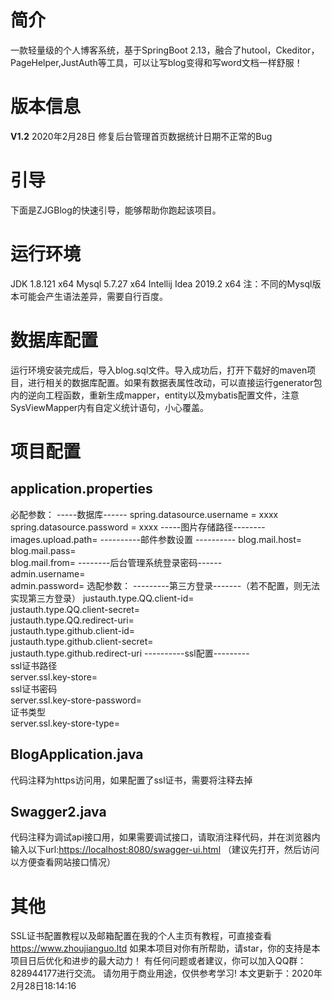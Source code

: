 # 简介
一款轻量级的个人博客系统，基于SpringBoot 2.13，融合了hutool，Ckeditor，PageHelper,JustAuth等工具，可以让写blog变得和写word文档一样舒服！
# 版本信息
**V1.2**  2020年2月28日 修复后台管理首页数据统计日期不正常的Bug
# 引导

下面是ZJGBlog的快速引导，能够帮助你跑起该项目。

# 运行环境
JDK 1.8.121 x64 
Mysql 5.7.27 x64
Intellij Idea 2019.2 x64
注：不同的Mysql版本可能会产生语法差异，需要自行百度。

# 数据库配置

运行环境安装完成后，导入blog.sql文件。导入成功后，打开下载好的maven项目，进行相关的数据库配置。如果有数据表属性改动，可以直接运行generator包内的逆向工程函数，重新生成mapper，entity以及mybatis配置文件，注意SysViewMapper内有自定义统计语句，小心覆盖。
# 项目配置
## application.properties
必配参数：
-----数据库------
spring.datasource.username = xxxx  
spring.datasource.password = xxxx
-----图片存储路径--------
images.upload.path=
----------邮件参数设置  ----------
blog.mail.host=  
blog.mail.pass=  
blog.mail.from=
--------后台管理系统登录密码------  
admin.username=  
admin.password=
选配参数：
---------第三方登录-------（若不配置，则无法实现第三方登录）
justauth.type.QQ.client-id=  
justauth.type.QQ.client-secret=  
justauth.type.QQ.redirect-uri=  
justauth.type.github.client-id=  
justauth.type.github.client-secret=  
justauth.type.github.redirect-uri
----------ssl配置---------  
ssl证书路径  
server.ssl.key-store=  
ssl证书密码  
server.ssl.key-store-password=  
证书类型  
server.ssl.key-store-type=
## BlogApplication.java
代码注释为https访问用，如果配置了ssl证书，需要将注释去掉
## Swagger2.java
代码注释为调试api接口用，如果需要调试接口，请取消注释代码，并在浏览器内输入以下url:[https://localhost:8080/swagger-ui.html](https://localhost/swagger-ui.html)
（建议先打开，然后访问以方便查看网站接口情况）
# 其他
SSL证书配置教程以及邮箱配置在我的个人主页有教程，可直接查看 https://www.zhoujianguo.ltd
如果本项目对你有所帮助，请star，你的支持是本项目日后优化和进步的最大动力！
有任何问题或者建议，你可以加入QQ群：828944177进行交流。
请勿用于商业用途，仅供参考学习!
本文更新于：2020年2月28日18:14:16

